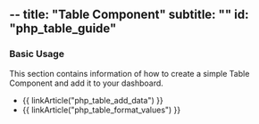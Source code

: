 --
title: "Table Component"
subtitle: ""
id: "php_table_guide"
--


### Basic Usage

This section contains information of how to create a simple Table Component and add it to your dashboard.

* {{ linkArticle("php_table_add_data") }}
* {{ linkArticle("php_table_format_values") }}

